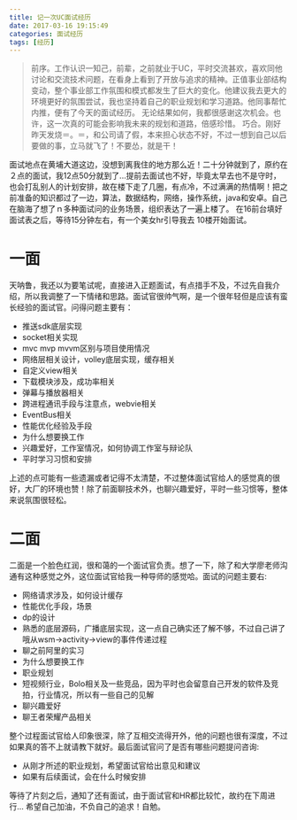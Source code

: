 ```yaml
---
title: 记一次UC面试经历
date: 2017-03-16 19:15:49
categories: 面试经历
tags: [经历]
---
```


> 前序。工作认识一知己，前辈，之前就业于UC，平时交流甚欢，喜欢同他讨论和交流技术问题，在看身上看到了开放与追求的精神。正值事业部结构变动，整个事业部工作氛围和模式都发生了巨大的变化。他建议我去更大的环境更好的氛围尝试，我也坚持着自己的职业规划和学习道路。他同事帮忙内推，便有了今天的面试经历。
无论结果如何，我都很感谢这次机会。也许，这一次真的可能会影响我未来的规划和道路，倍感珍惜。
巧合。刚好昨天发烧＝。＝，和公司请了假，本来担心状态不好，不过一想到自己以后要做的事，立马就飞了！不要怂，就是干！

面试地点在黄埔大道这边，没想到离我住的地方那么近！二十分钟就到了，原约在２点的面试，我12点50分就到了...提前去面试也不好，毕竟太早去也不是守时，也会打乱别人的计划安排，故在楼下走了几圈，有点冷，不过满满的热情啊！把之前准备的知识都过了一边，算法，数据结构，网络，操作系统，java和安卓。自己在脑海了想了ｎ多种面试问的业务场景，组织表达了一遍上楼了。
在16前台填好面试表之后，等待15分钟左右，有一个美女hr引导我去 10楼开始面试。
#  一面
天呐鲁，我还以为要笔试呢，直接进入正题面试，有点措手不及，不过先自我介绍，所以我调整了一下情绪和思路。面试官很帅气啊，是一个很年轻但是应该有蛮长经验的面试官。问得问题主要有：
* 推送sdk底层实现　　
* socket相关实现　　
* mvc mvp mvvm区别与项目使用情况　　
* 网络层相关设计，volley底层实现，缓存相关　　
* 自定义view相关　　
* 下载模块涉及，成功率相关　　
* 弹幕与播放器相关　　
* 跨进程通讯手段与注意点，webvie相关　　
* EventBus相关　　
* 性能优化经验及手段　　
* 为什么想要换工作　
* 兴趣爱好，工作室情况，如何协调工作室与辩论队　
* 平时学习习惯和安排              　

上述的点可能有一些遗漏或者记得不太清楚，不过整体面试官给人的感觉真的很好，大厂的环境也赞！除了前面聊技术外，也聊兴趣爱好，平时一些习惯等，整体来说氛围很轻松。

#  二面
二面是一个脸色红润，很和蔼的一个面试官负责。想了一下，除了和大学廖老师沟通有这种感觉之外，这位面试官给我一种导师的感觉哈。面试的问题主要右:
* 网络请求涉及，如何设计缓存
* 性能优化手段，场景
* dp的设计　　
* 熟悉的底层源码，广播底层实现，这一点自己确实还了解不够，不过自己讲了哦从wsm->activity->view的事件传递过程　　
* 聊之前阿里的实习
* 为什么想要换工作　
* 职业规划
* 短视频行业，Bolo相关及一些竞品，因为平时也会留意自己开发的软件及竞拍，行业情况，所以有一些自己的见解
* 聊兴趣爱好
* 聊王者荣耀产品相关    

整个过程面试官给人印象很深，除了互相交流得开外，他的问题也很有深度，不过如果真的答不上就请教下就好。最后面试官问了是否有哪些问题提问咨询:
* 从刚才所述的职业规划，希望面试官给出意见和建议
* 如果有后续面试，会在什么时候安排

等待了片刻之后，通知了还有面试，由于面试官和HR都比较忙，故约在下周进行...
希望自己加油，不负自己的追求！自勉。 



